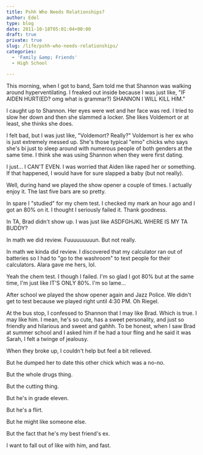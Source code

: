 ```yaml
---
title: Pshh Who Needs Relationships?
author: Edel
type: blog
date: 2011-10-18T05:01:04+00:00
draft: true
private: true
slug: /life/pshh-who-needs-relationships/
categories:
  - 'Family &amp; Friends'
  - High School

---
```

This morning, when I got to band, Sam told me that Shannon was walking around hyperventilating. I freaked out inside because I was just like, "IF AIDEN HURT(ED? omg what is grammar?) SHANNON I WILL KILL HIM."

I caught up to Shannon. Her eyes were wet and her face was red. I tried to slow her down and then she slammed a locker. She likes Voldemort or at least, she thinks she does.

I felt bad, but I was just like, "Voldemort? Really?" Voldemort is her ex who is just extremely messed up. She's those typical "emo" chicks who says she's bi just to sleep around with numerous people of both genders at the same time. I think she was using Shannon when they were first dating.

I just... I CAN'T EVEN. I was worried that Aiden like raped her or something. If that happened, I would have for sure slapped a baby (but not really).

Well, during hand we played the show opener a couple of times. I actually enjoy it. The last five bars are so pretty.

In spare I "studied" for my chem test. I checked my mark an hour ago and I got an 80% on it. I thought I seriously failed it. Thank goodness.

In TA, Brad didn't show up. I was just like ASDFGHJKL WHERE IS MY TA BUDDY?

In math we did review. Fuuuuuuuuun. But not really.

In math we kinda did review. I discovered that my calculator ran out of batteries so I had to "go to the washroom" to text people for their calculators. Alara gave me hers, lol.

Yeah the chem test. I though I failed. I'm so glad I got 80% but at the same time, I'm just like IT'S ONLY 80%. I'm so lame...

After school we played the show opener again and Jazz Police. We didn't get to test because we played right until 4:30 PM. Oh Riegel.

At the bus stop, I confessed to Shannon that I may like Brad. Which is true. I may like him. I mean, he's so cute, has a sweet personality, and just so friendly and hilarious and sweet and gahhh. To be honest, when I saw Brad at summer school and I asked him if he had a tour fling and he said it was Sarah, I felt a twinge of jealousy.

When they broke up, I couldn't help but feel a bit relieved.

But he dumped her to date this other chick which was a no-no.

But the whole drugs thing.

But the cutting thing.

But he's in grade eleven.

But he's a flirt.

But he might like someone else.

But the fact that he's my best friend's ex.

I want to fall out of like with him, and fast.


